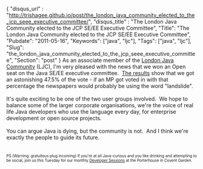 {
 "disqus_url" : "http://trishagee.github.io/post/the_london_java_community_elected_to_the_jcp_seee_executive_committee/",
 "disqus_title" : "The London Java Community elected to the JCP SE/EE Executive Committee",
 "Title": "The London Java Community elected to the JCP SE/EE Executive Committee",
 "Pubdate": "2011-05-16",
 "Keywords": ["java", "ljc"],
 "Tags": ["java", "ljc"],
 "Slug": "the_london_java_community_elected_to_the_jcp_seee_executive_committee",
 "Section": "post"
}
As an associate member of the <a href="http://www.meetup.com/Londonjavacommunity/">London Java Community</a> (LJC), I'm very pleased with the news that we won an Open seat on the Java SE/EE executive committee. &nbsp;<a href="http://jcp.org/en/whatsnew/elections">The results</a> show that we got an astonishing 47.5% of the vote - if an MP got voted in with that percentage the newspapers would probably be using the word "landslide".<br /><br />It's quite exciting to be one of the two user groups involved. &nbsp;We hope to balance some of the larger corporate organisations, we're the voice of real life Java developers who use the language every day, for enterprise development or open source projects.<br /><br />You can argue Java is dying, but the community is not. &nbsp;And I think we're exactly the people to guide its future.<br /><br /><br /><span class="Apple-style-span" style="font-size: x-small;">PS (Warning: gratuitous plug incoming) If you're at all Java-curious and you like drinking and attempting to be social, join us this Tuesday for our monthly <a href="http://www.meetup.com/Londonjavacommunity/events/16360581/">Developer Sessions</a> at the Porterhouse in Covent Garden.</span>
